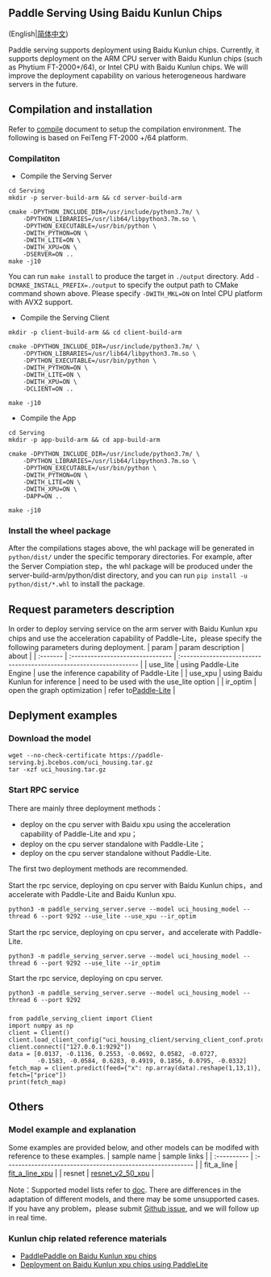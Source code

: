 ## Paddle Serving Using Baidu Kunlun Chips

(English|[简体中文](./Run_On_XPU_CN.md))

Paddle serving supports deployment using Baidu Kunlun chips. Currently, it supports deployment on the ARM CPU server with Baidu Kunlun chips
 (such as Phytium FT-2000+/64), or Intel CPU with Baidu Kunlun chips. We will improve
 the deployment capability on various heterogeneous hardware servers in the future. 

## Compilation and installation
Refer to [compile](./Compile_EN.md) document to setup the compilation environment. The following is based on FeiTeng FT-2000 +/64 platform.
### Compilatiton
* Compile the Serving Server
```
cd Serving
mkdir -p server-build-arm && cd server-build-arm

cmake -DPYTHON_INCLUDE_DIR=/usr/include/python3.7m/ \
    -DPYTHON_LIBRARIES=/usr/lib64/libpython3.7m.so \
    -DPYTHON_EXECUTABLE=/usr/bin/python \
    -DWITH_PYTHON=ON \
    -DWITH_LITE=ON \
    -DWITH_XPU=ON \
    -DSERVER=ON ..
make -j10
```
You can run `make install` to produce the target in `./output` directory. Add `-DCMAKE_INSTALL_PREFIX=./output` to specify the output path to CMake command shown above. Please specify `-DWITH_MKL=ON` on Intel CPU platform with AVX2 support.  
* Compile the Serving Client
```
mkdir -p client-build-arm && cd client-build-arm

cmake -DPYTHON_INCLUDE_DIR=/usr/include/python3.7m/ \
    -DPYTHON_LIBRARIES=/usr/lib64/libpython3.7m.so \
    -DPYTHON_EXECUTABLE=/usr/bin/python \
    -DWITH_PYTHON=ON \
    -DWITH_LITE=ON \
    -DWITH_XPU=ON \
    -DCLIENT=ON ..

make -j10
```
* Compile the App
```
cd Serving 
mkdir -p app-build-arm && cd app-build-arm

cmake -DPYTHON_INCLUDE_DIR=/usr/include/python3.7m/ \
    -DPYTHON_LIBRARIES=/usr/lib64/libpython3.7m.so \
    -DPYTHON_EXECUTABLE=/usr/bin/python \
    -DWITH_PYTHON=ON \
    -DWITH_LITE=ON \
    -DWITH_XPU=ON \
    -DAPP=ON ..

make -j10
```
### Install the wheel package
After the compilations stages above, the whl package will be generated in ```python/dist/``` under the specific temporary directories.
For example, after the Server Compiation step，the whl package will be produced under the server-build-arm/python/dist directory, and you can run ```pip install -u python/dist/*.whl``` to install the package.

## Request parameters description
In order to deploy serving
 service on the arm server with Baidu Kunlun xpu chips and use the acceleration capability of Paddle-Lite，please specify the following parameters during deployment.
| param    | param description                | about                                                              |
| :------- | :------------------------------- | :----------------------------------------------------------------- |
| use_lite | using Paddle-Lite Engine         | use the inference capability of Paddle-Lite                        |
| use_xpu  | using Baidu Kunlun for inference | need to be used with the use_lite option                           |
| ir_optim | open the graph optimization      | refer to[Paddle-Lite](https://github.com/PaddlePaddle/Paddle-Lite) |
## Deplyment examples
### Download the model
```
wget --no-check-certificate https://paddle-serving.bj.bcebos.com/uci_housing.tar.gz
tar -xzf uci_housing.tar.gz
```
### Start RPC service
There are mainly three deployment methods：
* deploy on the cpu server with Baidu xpu using the acceleration capability of Paddle-Lite and xpu；
* deploy on the cpu server standalone with Paddle-Lite；
* deploy on the cpu server standalone without Paddle-Lite.
    
The first two deployment methods are recommended.

Start the rpc service, deploying on cpu server with Baidu Kunlun chips，and accelerate with Paddle-Lite and Baidu Kunlun xpu.
```
python3 -m paddle_serving_server.serve --model uci_housing_model --thread 6 --port 9292 --use_lite --use_xpu --ir_optim
```
Start the rpc service, deploying on cpu server，and accelerate with Paddle-Lite.
```
python3 -m paddle_serving_server.serve --model uci_housing_model --thread 6 --port 9292 --use_lite --ir_optim
```
Start the rpc service, deploying on cpu server.
```
python3 -m paddle_serving_server.serve --model uci_housing_model --thread 6 --port 9292
```
### 
```
from paddle_serving_client import Client
import numpy as np
client = Client()
client.load_client_config("uci_housing_client/serving_client_conf.prototxt")
client.connect(["127.0.0.1:9292"])
data = [0.0137, -0.1136, 0.2553, -0.0692, 0.0582, -0.0727,
        -0.1583, -0.0584, 0.6283, 0.4919, 0.1856, 0.0795, -0.0332]
fetch_map = client.predict(feed={"x": np.array(data).reshape(1,13,1)}, fetch=["price"])
print(fetch_map)
```
## Others
### Model example and explanation

Some examples are provided below, and other models can be modifed with reference to these examples.
| sample name | sample links                                                |
| :---------- | :---------------------------------------------------------- |
| fit_a_line  | [fit_a_line_xpu](../examples/C++/xpu/fit_a_line_xpu)     |
| resnet      | [resnet_v2_50_xpu](../examples/C++/xpu/resnet_v2_50_xpu) |

Note：Supported model lists refer to [doc](https://paddlelite.paddlepaddle.org.cn/introduction/support_model_list.html). There are differences in the adaptation of different models, and there may be some unsupported cases. If you have any problem，please submit [Github issue](https://github.com/PaddlePaddle/Serving/issues), and we will follow up in real time.

### Kunlun chip related reference materials
* [PaddlePaddle on Baidu Kunlun xpu chips](https://www.paddlepaddle.org.cn/documentation/docs/zh/develop/guides/xpu_docs/index_cn.html)
* [Deployment on Baidu Kunlun xpu chips using PaddleLite](https://paddlelite.paddlepaddle.org.cn/demo_guides/baidu_xpu.html)
